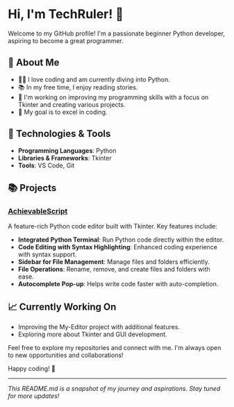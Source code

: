 # Hi, I'm TechRuler! 👋

Welcome to my GitHub profile! I'm a passionate beginner Python developer, aspiring to become a great programmer.

## 🌟 About Me

- 🧑‍💻 I love coding and am currently diving into Python. 
- 📚 In my free time, I enjoy reading stories.
- 🚀 I'm working on improving my programming skills with a focus on Tkinter and creating various projects.
- 🎯 My goal is to excel in coding.

## 🔧 Technologies & Tools

- **Programming Languages**: Python
- **Libraries & Frameworks**: Tkinter
- **Tools**: VS Code, Git

## 📚 Projects

### [AchievableScript](https://github.com/TechRuler/AchievableScript)

A feature-rich Python code editor built with Tkinter. Key features include:
- **Integrated Python Terminal**: Run Python code directly within the editor.
- **Code Editing with Syntax Highlighting**: Enhanced coding experience with syntax support.
- **Sidebar for File Management**: Manage files and folders efficiently.
- **File Operations**: Rename, remove, and create files and folders with ease.
- **Autocomplete Pop-up**: Helps write code faster with auto-completion.

## 📈 Currently Working On

- Improving the My-Editor project with additional features.
- Exploring more about Tkinter and GUI development.



Feel free to explore my repositories and connect with me. I'm always open to new opportunities and collaborations!

Happy coding! 🚀

---

*This README.md is a snapshot of my journey and aspirations. Stay tuned for more updates!*


